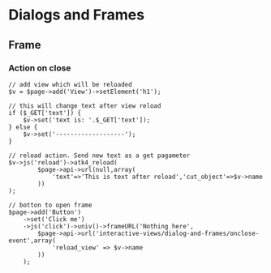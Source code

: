 # Dialogs and Frames

## Frame

### Action on close


    // add view which will be reloaded
    $v = $page->add('View')->setElement('h1');

    // this will change text after view reload
    if ($_GET['text']) {
        $v->set('text is: '.$_GET['text']);
    } else {
        $v->set('-------------------');
    }
    
    // reload action. Send new text as a get pagameter
    $v->js('reload')->atk4_reload(
            $page->api->url(null,array(
                'text'=>'This is text after reload','cut_object'=>$v->name
            ))
    );

    // botton to open frame
    $page->add('Button')
        ->set('Click me')
        ->js('click')->univ()->frameURL('Nothing here',
            $page->api->url('interactive-views/dialog-and-frames/onclose-event',array(
                'reload_view' => $v->name
            ))
        );